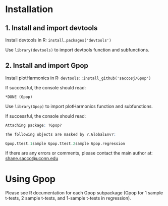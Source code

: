 # Installation

## 1. Install and import devtools
Install devtools in R: `install.packages('devtools')`

Use `library(devtools)` to import devtools function and subfunctions.

## 2. Install and import Gpop
Install plotHarmonics in R: `devtools::install_github('saccosj/Gpop')`

If successful, the console should read:

`*DONE (Gpop)`

Use `library(Gpop)` to import plotHarmonics function and subfunctions.

If successful, the console should read:

```r
Attaching package: ?Gpop?

The following objects are masked by ?.GlobalEnv?:

Gpop.ttest.1sample Gpop.ttest.2sample Gpop.regression
```
If there are any errors or comments, please contact the main author at: shane.sacco@uconn.edu

# Using Gpop

Please see R documentation for each Gpop subpackage (Gpop for 1 sample t-tests, 2 sample t-tests, and 1-sample t-tests in regression).
